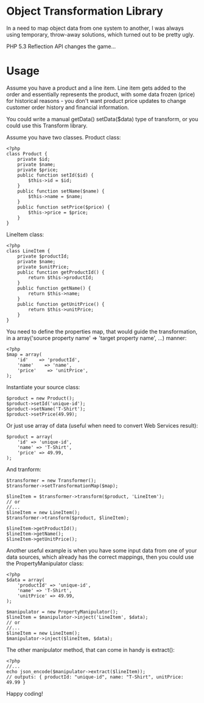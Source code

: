 # Object Transformation Library

In a need to map object data from one system to another,
I was always using temporary, throw-away solutions, which
turned out to be pretty ugly.

PHP 5.3 Reflection API changes the game...

# Usage

Assume you have a product and a line item. Line item gets
added to the order and essentially represents the product,
with some data frozen (price) for historical reasons - you
don't want product price updates to change customer order
history and financial information.

You could write a manual getData() setData($data) type of
transform, or you could use this Transform library.

Assume you have two classes.
Product class:

    <?php
    class Product {
        private $id;
        private $name;
        private $price;
        public function setId($id) {
            $this->id = $id;
        }
        public function setName($name) {
            $this->name = $name;
        }
        public function setPrice($price) {
            $this->price = $price;
        }
    }

LineItem class:

    <?php
    class LineItem {
        private $productId;
        private $name;
        private $unitPrice;
        public function getProductId() {
            return $this->productId;
        }
        public function getName() {
            return $this->name;
        }
        public function getUnitPrice() {
            return $this->unitPrice;
        }
    }

You need to define the properties map, that would guide the transformation, in a
array('source property name' => 'target property name', ...) manner:

    <?php
    $map = array(
        'id'    => 'productId',
        'name'    => 'name',
        'price'    => 'unitPrice',
    );

Instantiate your source class:

    $product = new Product();
    $product->setId('unique-id');
    $product->setName('T-Shirt');
    $product->setPrice(49.99);

Or just use array of data (useful when need to convert Web Services result):

    $product = array(
        'id' => 'unique-id',
        'name' => 'T-Shirt',
        'price' => 49.99,
    );

And tranform:

    $transformer = new Transformer();
    $transformer->setTransformationMap($map);
    
    $lineItem = $transformer->transform($product, 'LineItem');
    // or
    //...
    $lineItem = new LineItem();
    $transformer->transform($product, $lineItem);
    
    $lineItem->getProductId();
    $lineItem->getName();
    $lineItem->getUnitPrice();

Another useful example is when you have some input data from
one of your data sources, which already has the correct mappings,
then you could use the PropertyManipulator class:

    <?php
    $data = array(
        'productId' => 'unique-id',
        'name' => 'T-Shirt',
        'unitPrice' => 49.99,
    );
    
    $manipulator = new PropertyManipulator();
    $lineItem = $manipulator->inject('LineItem', $data);
    // or
    //...
    $lineItem = new LineItem();
    $manipulator->inject($lineItem, $data);

The other manipulator method, that can come in handy is extract():

    <?php
    //...
    echo json_encode($manipulator->extract($lineItem));
    // outputs: { productId: "unique-id", name: "T-Shirt", unitPrice: 49.99 }

Happy coding!